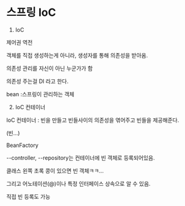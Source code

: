 # 스프링 IoC



1. IoC

제어권 역전

객체를 직접 생성하는게 아니라, 생성자를 통해 의존성을 받아옴.

의존성 관리를 자신이 아닌 누군가가 함

의존성 주는걸 DI 라고 한다.





bean :스프링이 관리하는 객체



2. IoC 컨테이너

 IoC 컨테이너 :  빈을 만들고 빈들사이의 의존성을 엮어주고 빈들을 제공해준다.

(빈...)

BeanFactory

--controller, --repository는 컨테이너에 빈 객체로 등록되어있음.

클래스 왼쪽 초록 콩이 있으면 빈 객체ㅋㅋ...

그리고 어노테이션(@)이나 특정 인터페이스 상속으로 알 수 있음.

직접 빈 등록도 가능
